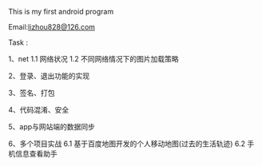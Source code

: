This is my first android program

Email:lizhou828@126.com



Task :

1、net
    1.1 网络状况
    1.2 不同网络情况下的图片加载策略

2、登录、退出功能的实现

3、签名、打包

4、代码混淆、安全

5、app与网站端的数据同步

6、多个项目实战
    6.1 基于百度地图开发的个人移动地图(过去的生活轨迹)
    6.2 手机信息查看助手

